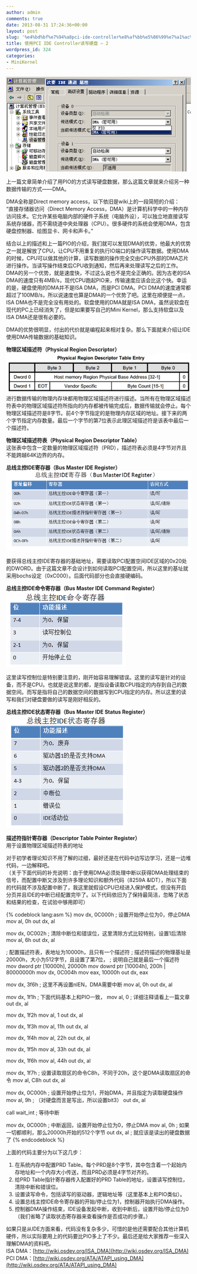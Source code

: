 ```yaml
---
author: admin
comments: true
date: 2013-08-31 17:24:36+00:00
layout: post
slug: '%e4%bd%bf%e7%94%a8pci-ide-controller%e8%af%bb%e5%86%99%e7%a1%ac%e7%9b%98-2'
title: 使用PCI IDE Controller读写硬盘 – 2
wordpress_id: 324
categories:
- MiniKernel
---
```


[![20130901011808](/uploads/2013/09/20130901011808.png)](/uploads/2013/09/20130901011808.png)

上一篇文章简单介绍了用PIO的方式读写硬盘数据，那么这篇文章就来介绍另一种数据传输的方式——DMA。

DMA全称是Direct memory access，以下依旧是wiki上的一段简短的介绍：  
“直接存储器访问（Direct Memory Access，DMA）是计算机科学中的一种内存访问技术。它允许某些电脑内部的硬件子系统（电脑外设），可以独立地直接读写系统存储器，而不需绕道中央处理器（CPU）。很多硬件的系统会使用DMA，包含硬盘控制器、绘图显卡、网卡和声卡。”

结合以上的描述和上一篇PIO的介绍，我们就可以发现DMA的优势，他最大的优势之一就是解放了CPU，让CPU不用重复的执行IO端口的操作读写数据。使用DMA的时候，CPU可以做其他的计算，读写数据的操作完全交由CPU外部的DMA芯片进行操作。当读写操作结束后CPU收到通知，然后再来处理读写之后的工作。DMA的另一个优势，就是速度快，不过这么说也不是完全正确的。因为古老的ISA DMA的速度只有4MB/s，现代CPU跑起PIO来，传输速度应该会比这个快。幸运的是，硬盘使用的DMA并不是ISA DMA，而是PCI DMA。PCI DMA的速度通常都超过了100MB/s，所以说速度也算是DMA的一个优势了吧。这里在顺便提一点，ISA DMA也不是完全没有用处的。软盘使用的DMA就是ISA DMA，虽然说软盘在现代的PC上已经消失了，但是如果要写自己的Mini Kernel，那么支持软盘以及ISA DMA还是很有必要的。

DMA的优势很明显，付出的代价就是编程起来相对复杂。那么下面就来介绍让IDE使用DMA传输数据的基础知识。

**物理区域描述符（Physical Region Descriptor）**  
[![20130828165621](/uploads/2013/09/20130828165621.jpg)](/uploads/2013/09/20130828165621.jpg)进行数据传输的物理内存块都用物理区域描述符进行描述。当所有在物理区域描述符表中的物理区域描述符所指向的内存都被传输完成后，数据传输就会停止。每个物理区域描述符是8字节。前4个字节指定的是物理内存区域的地址。接下来的两个字节指定内存数量。最后一个字节的第7位表示此理区域描述符是该表中最后一个描述符。

**物理区域描述符表（Physical Region Descriptor Table）**  
这张表中包含一定数量的物理区域描述符（PRD），描述符表必须是4字节对齐且不能跨越64K边界的内存。

**总线主控IDE寄存器（Bus Master IDE Register）**  
[![20130829115331](/uploads/2013/09/20130829115331.png)](/uploads/2013/09/20130829115331.png)

要获得总线主控IDE寄存器的基础地址，需要读取PCI配置空间IDE区域的0x20处的DWORD。由于这篇文章不会设计到如何读取PCI配置空间，所以这里的基址就采用bochs设定（0xC000）。后面代码部分也会直接硬编码。

**总线主控IDE命令寄存器（Bus Master IDE Command Register）**  
[![20130829120041](/uploads/2013/09/20130829120041.png)](/uploads/2013/09/20130829120041.png)

这里读写控制位是特别要注意的，刚开始容易理解错误。这里的读写是针对的设备，而不是CPU。也就是说这里的都，是指设备读取CPU指定的内存到自己的数据空间。而写是指将自己的数据空间的数据写到CPU指定的内存。所以这里的读写和我们对硬盘要做的读写是刚好相反的。

**总线主控IDE状态寄存器（Bus Master IDE Status Register）**  
[![20130829120248](/uploads/2013/09/20130829120248.png)](/uploads/2013/09/20130829120248.png)

**描述符指针寄存器（Descriptor Table Pointer Register）**  
用于设置物理区域描述符表的地址

对于初学者理论知识不用了解的过细，最好还是在代码中边写边学习，还是一边堆代码，一边解释吧。  
（关于下面代码的补充说明：由于使用DMA必须处理中断以获得DMA处理结束的信号，而配置中断又涉及到许多理论知识和额外代码（8259A &IDT），所以下面的代码就不涉及配置中断了，我这里就假设CPU已经进入保护模式，但没有开启分页并且IDE的中断已经配置完毕了。以下代码依旧为了保持最简洁，忽略了状态和结果的检查，在试验中够用即可）


{% codeblock lang:asm %}
mov dx, 0C000h ; 设置开始停止位为0，停止DMA
mov al, 0h
out dx, al

mov dx, 0C002h ; 清除中断位和错误位，这里清除方式比较特别，设置1后清除
mov al, 6h
out dx, al

; 配置描述符表，表地址为10000h，且只有一个描述符
; 描述符描述的物理基址是20000h，大小为512字节，且设置了第7位，
; 说明自己就是最后一个描述符
mov dword ptr [10000h], 20000h
mov dowrd ptr [10004h], 200h | 80000000h
mov dx, 0C004h
mov eax, 10000h
out dx, eax

mov dx, 3f6h   ; 这里不再设置nIEN，DMA需要中断
mov al, 0h
out dx, al

mov dx, 1f1h   ; 下面代码基本上和PIO一致，
mov al, 0      ; 详细注释请看上一篇文章
out dx, al

mov dx, 1f2h
mov al, 1
out dx, al

mov dx, 1f3h
mov al, 11h
out dx, al

mov dx, 1f4h
mov al, 22h
out dx, al

mov dx, 1f5h
mov al, 33h
out dx, al

mov dx, 1f6h
mov al, 44h
out dx, al

mov dx, 1f7h   ; 设置读取扇区的命令C8h，不同于20h，这个是DMA读取扇区的命令
mov al, C8h
out dx, al

mov dx, 0C000h ; 设置开始停止位为1，开始DMA，并且指定为读取硬盘操作
mov al, 9h     ; （对硬盘而言是写出，所以设置bit3）
out dx, al

call wait_int  ; 等待中断

mov dx, 0C000h ; 中断返回，设置开始停止位为0，停止DMA
mov al, 0h     ; 如果一切都顺利，那么20000h开始的512个字节
out dx, al     ; 就应该是读出的硬盘数据了
 {% endcodeblock %}

上面的代码主要分为以下这几步：  
1) 在系统内存中配置PRD Table。每个PRD是8个字节，其中包含着一个起始内存地址和一个内存大小传送，而且PRD必须是4字节对齐的。  
2) 给PRD Table指针寄存器传入配置好的PRD Table的地址，设置读写控制位，清除中断和错误位。  
3) 设置读写命令，包括读写的驱动器，逻辑地址等（这里基本上和PIO类似）。  
4) 设置总线主控IDE命令寄存器的开始/停止位为1，控制器开始执行DMA操作。  
5) 控制器DMA操作结束，IDE设备发起中断，收到中断后，设置开始/停止位为0（我们省略了读取状态寄存器来查看操作是否成功的步骤。）  

如果只是从IDE方面来看，代码没有复杂多少，可惜的是他还需要配合其他计算机硬件，所以实际要用上的代码要比PIO多上了不少。最后还是给大家推荐一些深入理解DMA的资料吧。  
ISA DMA：[http://wiki.osdev.org/ISA_DMA](http://wiki.osdev.org/ISA_DMA)  
PCI DMA：[http://wiki.osdev.org/ATA/ATAPI_using_DMA](http://wiki.osdev.org/ATA/ATAPI_using_DMA)  

